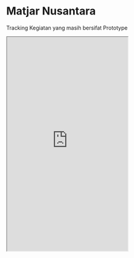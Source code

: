 # Matjar Nusantara
Tracking Kegiatan yang masih bersifat Prototype

<iframe src="https://www.appsheet.com/start/92d59e03-26cf-463d-a50a-e31562502eb9" width="320" height="568"/>
